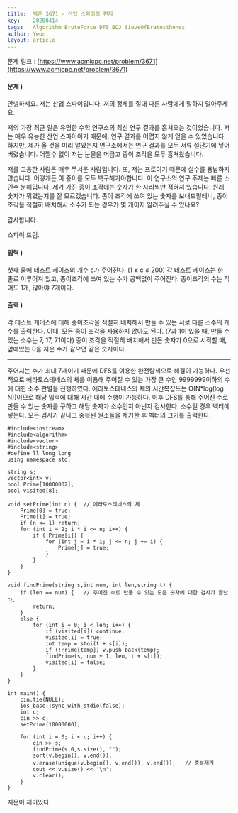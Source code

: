 ```yaml
---
title: 	백준 3671 - 산업 스파이의 편지
key: 	20200414
tags: 	Algorithm BruteForce DFS BOJ SieveOfEratosthenes
author: Yeon
layout: article
---
```

문제 링크 : [https://www.acmicpc.net/problem/3671](https://www.acmicpc.net/problem/3671)

#### 문제 )
안녕하세요. 저는 산업 스파이입니다. 저의 정체를 절대 다른 사람에게 말하지 말아주세요.

저의 가장 최근 일은 유명한 수학 연구소의 최신 연구 결과를 훔쳐오는 것이었습니다. 저는 매우 유능한 산업 스파이이기 때문에, 연구 결과를 어렵지 않게 얻을 수 있었습니다. 하지만, 제가 올 것을 미리 알았는지 연구소에서는 연구 결과를 모두 서류 절단기에 넣어버렸습니다. 어쩔수 없이 저는 눈물을 머금고 종이 조각을 모두 훔쳐왔습니다.

저를 고용한 사람은 매우 무서운 사람입니다. 또, 저는 프로이기 때문에 실수를 용납하지 않습니다. 어떻게든 이 종이를 모두 복구해가야합니다. 이 연구소의 연구 주제는 빠른 소인수 분해입니다. 제가 가진 종이 조각에는 숫자가 한 자리씩만 적혀져 있습니다. 원래 숫자가 뭐였는지를 잘 모르겠습니다. 종이 조각에 쓰여 있는 숫자를 보내드릴테니, 종이 조각을 적절히 배치해서 소수가 되는 경우가 몇 개이지 알려주실 수 있나요?

감사합니다.

스파이 드림.

#### 입력 ) 
첫째 줄에 테스트 케이스의 개수 c가 주어진다. (1 ≤ c ≤ 200) 각 테스트 케이스는 한 줄로 이루어져 있고, 종이조각에 쓰여 있는 수가 공백없이 주어진다. 종이조각의 수는 적어도 1개, 많아야 7개이다.

#### 출력 )
각 테스트 케이스에 대해 종이조각을 적절히 배치해서 만들 수 있는 서로 다른 소수의 개수를 출력한다. 이때, 모든 종이 조각을 사용하지 않아도 된다. (7과 1이 있을 때, 만들 수 있는 소수는 7, 17, 71이다) 종이 조각을 적절히 배치해서 만든 숫자가 0으로 시작할 때, 앞에있는 0을 지운 수가 같으면 같은 숫자이다.

- - -
 
주어지는 수가 최대 7개이기 때문에 DFS를 이용한 완전탐색으로 해결이 가능하다. 우선적으로 에라토스테네스의 체를 이용해 주어질 수 있는 가장 큰 수인 9999999이하의 수에 대한 소수 판별을 진행하였다. 에라토스테네스의 체의 시간복잡도는 O(N*log(log N))이므로 해당 입력에 대해 시간 내에 수행이 가능하다. 이후 DFS를 통해 주어진 수로 만들 수 있는 숫자를 구하고 해당 숫자가 소수인지 아닌지 검사한다. 소수일 경우 벡터에 넣는다. 모든 검사가 끝나고 중복된 원소들을 제거한 후 벡터의 크기를 출력한다. 


```
#include<iostream>
#include<algorithm>
#include<vector>
#include<string>
#define ll long long
using namespace std;

string s;
vector<int> v;
bool Prime[10000002];
bool visited[8];

void setPrime(int n) {	// 에라토스테네스의 체
	Prime[0] = true;
	Prime[1] = true;
	if (n <= 1) return;
	for (int i = 2; i * i <= n; i++) {
		if (!Prime[i]) {
			for (int j = i * i; j <= n; j += i) {
				Prime[j] = true;
			}
		}
	}
}

void findPrime(string s,int num, int len,string t) {
	if (len == num) {	// 주어진 수로 만들 수 있는 모든 숫자에 대한 검사가 끝났다. 
		return;
	}
	else {
		for (int i = 0; i < len; i++) {
			if (visited[i]) continue;
			visited[i] = true;
			int temp = stoi(t + s[i]);
			if (!Prime[temp]) v.push_back(temp);
			findPrime(s, num + 1, len, t + s[i]);
			visited[i] = false;
		}
	}
}

int main() {
	cin.tie(NULL);
	ios_base::sync_with_stdio(false);
	int c;
	cin >> c;
	setPrime(10000000);
	
	for (int i = 0; i < c; i++) {
		cin >> s;
		findPrime(s,0,s.size(), "");
		sort(v.begin(), v.end());
		v.erase(unique(v.begin(), v.end()), v.end());	// 중복제거
		cout << v.size() << '\n';
		v.clear();
	}
}

```

지문이 재미있다. 